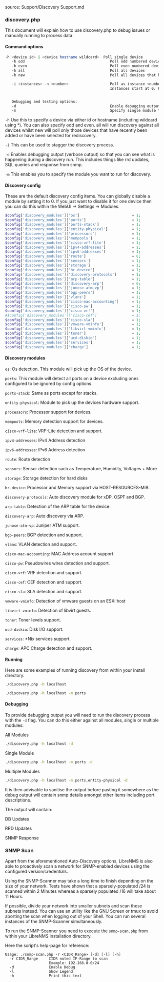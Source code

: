 source: Support/Discovery Support.md
### discovery.php

This document will explain how to use discovery.php to debug issues or manually running to process data.

#### Command options
```bash
-h <device id> | <device hostname wildcard>  Poll single device
   -h odd                                       Poll odd numbered devices  (same as -i 2 -n 0)
   -h even                                      Poll even numbered devices (same as -i 2 -n 1)
   -h all                                       Poll all devices
   -h new                                       Poll all devices that have not had a discovery run before

   -i <instances> -n <number>                   Poll as instance <number> of <instances>
                                                Instances start at 0. 0-3 for -n 4


   Debugging and testing options:
   -d                                           Enable debugging output
   -m                                           Specify single module to be run
```

`-h` Use this to specify a device via either id or hostname (including wildcard using *). You can also specify odd and
even. all will run discovery against all devices whilst
new will poll only those devices that have recently been added or have been selected for rediscovery.

`-i` This can be used to stagger the discovery process.

`-d` Enables debugging output (verbose output) so that you can see what is happening during a discovery run. This includes
things like rrd updates, SQL queries and response from snmp.

`-m` This enables you to specify the module you want to run for discovery.

#### Discovery config

These are the default discovery config items. You can globally disable a module by setting it to 0. If you just want to
disable it for one device then you can do this within the WebUI -> Settings -> Modules.

```php
$config['discovery_modules']['os']                        = 1;
$config['discovery_modules']['ports']                     = 1;
$config['discovery_modules']['ports-stack']               = 1;
$config['discovery_modules']['entity-physical']           = 1;
$config['discovery_modules']['processors']                = 1;
$config['discovery_modules']['mempools']                  = 1;
$config['discovery_modules']['cisco-vrf-lite']            = 1;
$config['discovery_modules']['ipv4-addresses']            = 1;
$config['discovery_modules']['ipv6-addresses']            = 1;
$config['discovery_modules']['route']                     = 0;
$config['discovery_modules']['sensors']                   = 1;
$config['discovery_modules']['storage']                   = 1;
$config['discovery_modules']['hr-device']                 = 1;
$config['discovery_modules']['discovery-protocols']       = 1;
$config['discovery_modules']['arp-table']                 = 1;
$config['discovery_modules']['discovery-arp']             = 0;
$config['discovery_modules']['junose-atm-vp']             = 1;
$config['discovery_modules']['bgp-peers']                 = 1;
$config['discovery_modules']['vlans']                     = 1;
$config['discovery_modules']['cisco-mac-accounting']      = 1;
$config['discovery_modules']['cisco-pw']                  = 1;
$config['discovery_modules']['cisco-vrf']                 = 1;
#$config['discovery_modules']['cisco-cef']                = 1;
$config['discovery_modules']['cisco-sla']                 = 1;
$config['discovery_modules']['vmware-vminfo']             = 1;
$config['discovery_modules']['libvirt-vminfo']            = 1;
$config['discovery_modules']['toner']                     = 1;
$config['discovery_modules']['ucd-diskio']                = 1;
$config['discovery_modules']['services']                  = 1;
$config['discovery_modules']['charge']                    = 1;
```

#### Discovery modules

`os`: Os detection. This module will pick up the OS of the device.

`ports`: This module will detect all ports on a device excluding ones configured to be ignored by config options.

`ports-stack`: Same as ports except for stacks.

`entity-physical`: Module to pick up the devices hardware support.

`processors`: Processor support for devices.

`mempools`: Memory detection support for devices.

`cisco-vrf-lite`: VRF-Lite detection and support.

`ipv4-addresses`: IPv4 Address detection

`ipv6-addresses`: IPv6 Address detection

`route`: Route detection

`sensors`: Sensor detection such as Temperature, Humidity, Voltages + More

`storage`: Storage detection for hard disks

`hr-device`: Processor and Memory support via HOST-RESOURCES-MIB.

`discovery-protocols`: Auto discovery module for xDP, OSPF and BGP.

`arp-table`: Detection of the ARP table for the device.

`discovery-arp`: Auto discovery via ARP.

`junose-atm-vp`: Juniper ATM support.

`bgp-peers`: BGP detection and support.

`vlans`: VLAN detection and support.

`cisco-mac-accounting`: MAC Address account support.

`cisco-pw`: Pseudowires wires detection and support.

`cisco-vrf`: VRF detection and support.

`cisco-cef`: CEF detection and support.

`cisco-sla`: SLA detection and support.

`vmware-vminfo`: Detection of vmware guests on an ESXi host

`libvirt-vminfo`: Detection of libvirt guests.

`toner`: Toner levels support.

`ucd-diskio`: Disk I/O support.

`services`: *Nix services support.

`charge`: APC Charge detection and support.

#### Running

Here are some examples of running discovery from within your install directory.
```bash
./discovery.php -h localhost

./discovery.php -h localhost -m ports
```

#### Debugging

To provide debugging output you will need to run the discovery process with the `-d` flag. You can do this either against
all modules, single or multiple modules:

All Modules
```bash
./discovery.php -h localhost -d
```

Single Module
```bash
./discovery.php -h localhost -m ports -d
```

Multiple Modules
```bash
./discovery.php -h localhost -m ports,entity-physical -d
```

It is then advisable to sanitise the output before pasting it somewhere as the debug output will contain snmp details
amongst other items including port descriptions.

The output will contain:

DB Updates

RRD Updates

SNMP Response

### SNMP Scan

Apart from the aforementioned Auto-Discovery options, LibreNMS is also able to proactively scan a network for SNMP-enabled devices using the configured version/credentials.

Using the SNMP-Scanner may take a long time to finish depending on the size of your network. Tests have shown that a sparsely-populated /24 is scanned within 2 Minutes whereas a sparsely populated /16 will take about 11 Hours.

If possible, divide your network into smaller subnets and scan these subnets instead. You can use an utility like the GNU Screen or tmux to avoid aborting the scan when logging out of your Shell. You can run several instances of the SNMP-Scanner simultaneously.

To run the SNMP-Scanner you need to execute the `snmp-scan.php` from within your LibreNMS installation directory.

Here the script's help-page for reference:
```text
Usage: ./snmp-scan.php -r <CIDR_Range> [-d] [-l] [-h]
  -r CIDR_Range     CIDR noted IP-Range to scan
                    Example: 192.168.0.0/24
  -d                Enable Debug
  -l                Show Legend
  -h                Print this text
```
